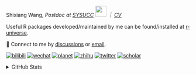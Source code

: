 
<p>Shixiang Wang, <em>Postdoc at <a href="https://sysucc.org.cn/">SYSUCC</a> <img src="https://media.giphy.com/media/WUlplcMpOCEmTGBtBW/giphy.gif" width="30">  ｜ <a href="https://shixiangwang.github.io/cv-shixiang/">CV</a>
</em></p>

Useful R packages developed/maintained by me can be found/installed at [r-universe](https://shixiangwang.r-universe.dev/).

💬 Connect to me by
[discussions](https://github.com/ShixiangWang/self-study/discussions) or [email](mailto:shixiang1994wang@gmail.com). 

[![bilibili](https://img.shields.io/badge/王诗翔-B站-yellow)](https://space.bilibili.com/11553374) [![wechat](https://img.shields.io/badge/王诗翔-微信公众号-important)](https://shixiangwang.github.io/home/logo/qrcode.jpg) [![planet](https://img.shields.io/badge/王诗翔-知识星球-blueviolet)](https://t.zsxq.com/rBqbIei)  [![zhihu](https://img.shields.io/badge/王诗翔-知乎-blue)](https://www.zhihu.com/people/shixiangwang) [![twitter](https://img.shields.io/badge/WangShxiang-twitter-ff69b4)](https://twitter.com/WangShxiang) [![scholar](https://img.shields.io/badge/ShixiangWang-Scholar-00ffff)](https://scholar.google.com/citations?user=FvNp0NkAAAAJ) 

<details>
 
<summary>GitHub Stats</summary>


<!--START_SECTION:waka-->
**🐱 My GitHub Data** 

> 📦 4.3 MB Used in GitHub's Storage 
 > 
> 🏆 1,142 Contributions in the Year 2023
 > 
> 🚫 Not Opted to Hire
 > 
> 📜 88 Public Repositories 
 > 
> 🔑 26 Private Repositories 
 > 
**I'm an Early 🐤** 

```text
🌞 Morning                1859 commits        ████░░░░░░░░░░░░░░░░░░░░░   15.60 % 
🌆 Daytime                4910 commits        ██████████░░░░░░░░░░░░░░░   41.20 % 
🌃 Evening                4396 commits        █████████░░░░░░░░░░░░░░░░   36.89 % 
🌙 Night                  753 commits         ██░░░░░░░░░░░░░░░░░░░░░░░   06.32 % 
```
📅 **I'm Most Productive on Wednesday** 

```text
Monday                   1811 commits        ████░░░░░░░░░░░░░░░░░░░░░   15.20 % 
Tuesday                  2088 commits        ████░░░░░░░░░░░░░░░░░░░░░   17.52 % 
Wednesday                2162 commits        █████░░░░░░░░░░░░░░░░░░░░   18.14 % 
Thursday                 1803 commits        ████░░░░░░░░░░░░░░░░░░░░░   15.13 % 
Friday                   1982 commits        ████░░░░░░░░░░░░░░░░░░░░░   16.63 % 
Saturday                 894 commits         ██░░░░░░░░░░░░░░░░░░░░░░░   07.50 % 
Sunday                   1178 commits        ██░░░░░░░░░░░░░░░░░░░░░░░   09.88 % 
```


**I Mostly Code in R** 

```text
R                        80 repos            █████████████░░░░░░░░░░░░   52.98 % 
HTML                     20 repos            ███░░░░░░░░░░░░░░░░░░░░░░   13.25 % 
Shell                    10 repos            ██░░░░░░░░░░░░░░░░░░░░░░░   06.62 % 
Rust                     4 repos             █░░░░░░░░░░░░░░░░░░░░░░░░   02.65 % 
TypeScript               1 repo              ░░░░░░░░░░░░░░░░░░░░░░░░░   00.66 % 
```




 Last Updated on 07/11/2023 18:47:22 UTC
<!--END_SECTION:waka-->

> These Readme stats are generated using github action [awesome-readme-stats](https://github.com/anmol098/waka-readme-stats)

-----

**NOTE: Top languages does not indicate my skill level or anything like that. It is just a metric of which languages have been hosted by me on GitHub based on the usage across repositories.**

</details>
